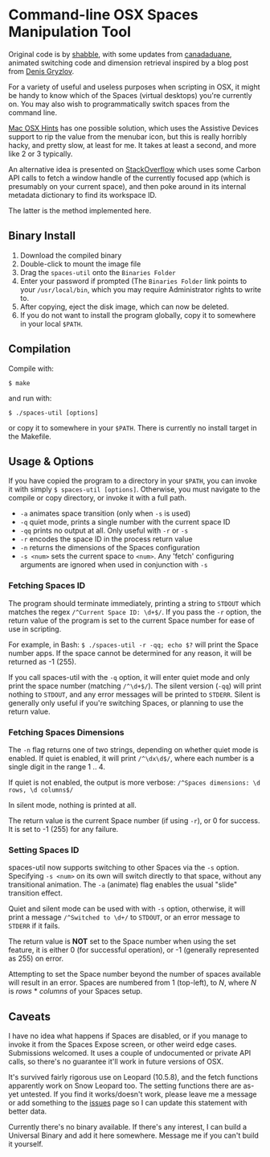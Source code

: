 # Command-line OSX Spaces Manipulation Tool

Original code is by [shabble](https://github.com/shabble), with some updates
from [canadaduane](https://github.com/chicagoduane), animated switching code
and dimension retrieval inspired by a blog post from
[Denis Gryzlov](http://meeu.me/blog/dashboard-expose-spaces).

For a variety of useful and useless purposes when scripting in OSX, it
might be handy to know which of the  Spaces (virtual desktops)
you're currently on. You may also wish to programmatically switch spaces
from the command line.

[Mac OSX Hints](http://www.macosxhints.com/article.php?story=20080227075244778)
has one possible solution, which uses the Assistive Devices support to rip the
value from the menubar icon, but this is really horribly hacky, and pretty slow,
at least for me. It takes at least a second, and more like 2 or 3 typically.

An alternative idea is presented on
[StackOverflow](http://stackoverflow.com/questions/554380/how-to-detect-which-space-the-user-is-on-in-mac-os-x-leopard)
which uses some Carbon API calls to fetch a window handle of the currently
focused app (which is presumably on your current space), and then poke around in
its internal metadata dictionary to find its workspace ID.

The latter is the method implemented here.

## Binary Install

1. Download the compiled binary
1. Double-click to mount the image file
1. Drag the `spaces-util` onto the `Binaries Folder`
1. Enter your password if prompted (The `Binaries Folder` link points to your
   `/usr/local/bin`, which you may require Administrator rights to write to.
1. After copying, eject the disk image, which can now be deleted.
1. If you do not want to install the program globally, copy it to somewhere
   in your local `$PATH`.
   
## Compilation

Compile with:

`$ make`

and run with:

`$ ./spaces-util [options]`

or copy it to somewhere in your `$PATH`.  There is currently no install target
in the Makefile.

## Usage & Options

If you have copied the program to a directory in your `$PATH`, you can invoke it
with simply `$ spaces-util [options]`. Otherwise, you must navigate to the
compile or copy directory, or invoke it with a full path.

* `-a` animates space transition (only when `-s` is used)
* `-q` quiet mode, prints a single number with the current space ID
* `-qq` prints no output at all. Only useful with `-r` or `-s`
* `-r` encodes the space ID in the process return value
* `-n` returns the dimensions of the Spaces configuration
* `-s <num>` sets the current space to `<num>`. Any 'fetch' configuring
  arguments are ignored when used in conjunction with `-s`

### Fetching Spaces ID

The program should terminate immediately, printing a string to `STDOUT`
which matches the regex `/^Current Space ID: \d+$/`. If you pass the
`-r` option, the return value of the program is set to the current Space number
for ease of use in scripting.

For example, in Bash: `$ ./spaces-util -r -qq; echo $?` will print the Space
number apps.  If the space cannot be determined for any reason, it will be
returned as -1 (255).

If you call spaces-util with the `-q` option, it will enter quiet mode and
only print the space number (matching `/^\d+$/`). The silent version (`-qq`)
will print nothing to `STDOUT`, and any error messages will be printed to
`STDERR`.  Silent is generally only useful if you're switching Spaces, or
planning to use the return value.

### Fetching Spaces Dimensions

The `-n` flag returns one of two strings, depending on whether quiet mode
is enabled.  If quiet is enabled, it will print `/^\dx\d$/`, where each
number is a single digit in the range 1 .. 4.

If quiet is not enabled, the output is more verbose:
`/^Spaces dimensions: \d rows, \d columns$/`

In silent mode, nothing is printed at all.

The return value is the current Space number (if using `-r`), or 0 for success.
It is set to -1 (255) for any failure.

### Setting Spaces ID

spaces-util now supports switching to other Spaces via the `-s` option.
Specifying `-s <num>` on its own will switch directly to that space, without
any transitional animation. The `-a` (animate) flag enables the usual "slide"
transition effect.

Quiet and silent mode can be used with with `-s` option, otherwise, it will
print a message `/^Switched to \d+/` to `STDOUT`, or an error message to
`STDERR` if it fails.

The return value is **NOT** set to the Space number when using the set feature, 
it is either 0 (for successful operation), or -1 (generally represented as 255)
on error.

Attempting to set the Space number beyond the number of spaces available will
result in an error. Spaces are numbered from 1 (top-left), to _N_, where _N_ is
_rows_ * _columns_ of your Spaces setup.

## Caveats

I have no idea what happens if Spaces are disabled, or if you manage to invoke
it from the Spaces Expose screen, or other weird edge cases. Submissions
welcomed.  It uses a couple of undocumented or private API calls, so there's
no guarantee it'll work in future versions of OSX.

It's survived fairly rigorous use on Leopard (10.5.8), and the fetch functions
apparently work on Snow Leopard too.  The setting functions there are as-yet
untested.  If you find it works/doesn't work, please leave me a message
or add something to the
[issues](https://github.com/shabble/osx-space-id/issues)
page so I can update this statement with better data.

Currently there's no binary available.  If there's any interest, I can
build a Universal Binary and add it here somewhere. Message me if you
can't build it yourself.
